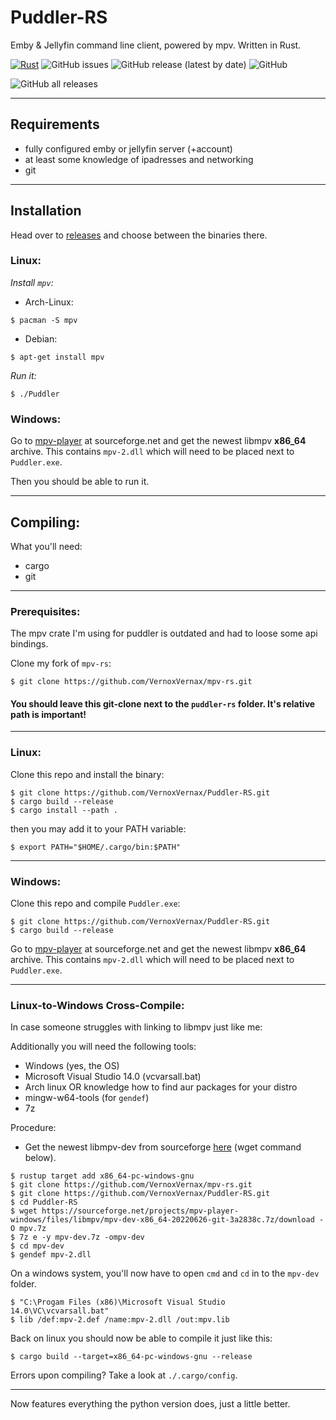 # Puddler-RS

Emby & Jellyfin command line client, powered by mpv. Written in Rust.

[![Rust](https://github.com/Vernoxvernax/Puddler-RS/actions/workflows/tag_release.yml/badge.svg)](https://github.com/Vernoxvernax/Puddler-RS/actions/workflows/tag_release.yml)
![GitHub issues](https://img.shields.io/github/issues/Vernoxvernax/Puddler-RS)
![GitHub release (latest by date)](https://img.shields.io/github/v/release/Vernoxvernax/Puddler-RS)
![GitHub](https://img.shields.io/github/license/Vernoxvernax/Puddler-RS)

![GitHub all releases](https://img.shields.io/github/downloads/Vernoxvernax/Puddler-RS/total)

___

## Requirements

* fully configured emby or jellyfin server (+account)
* at least some knowledge of ipadresses and networking
* git

___

## Installation

Head over to [releases](https://github.com/VernoxVernax/Puddler-RS/releases) and choose between the binaries there.

### Linux:

*Install `mpv`:*

+ Arch-Linux:
```
$ pacman -S mpv
```
+ Debian:
```
$ apt-get install mpv
```

*Run it:*
```
$ ./Puddler
```

### Windows:

Go to [mpv-player](https://sourceforge.net/projects/mpv-player-windows/files/libmpv/) at sourceforge.net and get the newest libmpv **x86_64** archive. This contains `mpv-2.dll` which will need to be placed next to `Puddler.exe`.

Then you should be able to run it.

___

## Compiling:

What you'll need:

* cargo
* git

___

### Prerequisites:

The mpv crate I'm using for puddler is outdated and had to loose some api bindings.

Clone my fork of `mpv-rs`:
```
$ git clone https://github.com/VernoxVernax/mpv-rs.git
```

#### You should leave this git-clone next to the `puddler-rs` folder. It's relative path is important!

___

### Linux:

Clone this repo and install the binary:
```
$ git clone https://github.com/VernoxVernax/Puddler-RS.git
$ cargo build --release
$ cargo install --path .
```
then you may add it to your PATH variable:
```
$ export PATH="$HOME/.cargo/bin:$PATH"
```

___

### Windows:

Clone this repo and compile `Puddler.exe`:
```
$ git clone https://github.com/VernoxVernax/Puddler-RS.git
$ cargo build --release
```

Go to [mpv-player](https://sourceforge.net/projects/mpv-player-windows/files/libmpv/) at sourceforge.net and get the newest libmpv **x86_64** archive. This contains `mpv-2.dll` which will need to be placed next to `Puddler.exe`.

___


### Linux-to-Windows Cross-Compile:

In case someone struggles with linking to libmpv just like me:

Additionally you will need the following tools:
+ Windows (yes, the OS)
+ Microsoft Visual Studio 14.0 (vcvarsall.bat)
+ Arch linux OR knowledge how to find aur packages for your distro
+ mingw-w64-tools (for `gendef`)
+ 7z

Procedure:

+ Get the newest libmpv-dev from sourceforge [here](https://sourceforge.net/projects/mpv-player-windows/files/libmpv/) (wget command below).


```
$ rustup target add x86_64-pc-windows-gnu
$ git clone https://github.com/VernoxVernax/mpv-rs.git
$ git clone https://github.com/VernoxVernax/Puddler-RS.git
$ cd Puddler-RS
$ wget https://sourceforge.net/projects/mpv-player-windows/files/libmpv/mpv-dev-x86_64-20220626-git-3a2838c.7z/download -O mpv.7z
$ 7z e -y mpv-dev.7z -ompv-dev
$ cd mpv-dev
$ gendef mpv-2.dll
```

On a windows system, you'll now have to open `cmd` and `cd` in to the `mpv-dev` folder.

```
$ "C:\Progam Files (x86)\Microsoft Visual Studio 14.0\VC\vcvarsall.bat"
$ lib /def:mpv-2.def /name:mpv-2.dll /out:mpv.lib
```

Back on linux you should now be able to compile it just like this:
```
$ cargo build --target=x86_64-pc-windows-gnu --release
```

Errors upon compiling? Take a look at `./.cargo/config`.

___

Now features everything the python version does, just a little better.